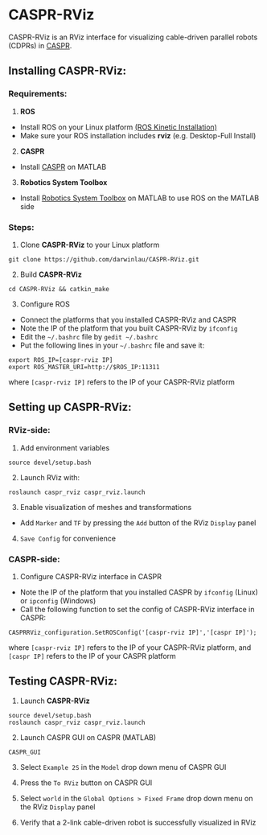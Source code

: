 # CASPR-RViz
CASPR-RViz is an RViz interface for visualizing cable-driven parallel robots (CDPRs) in [CASPR](https://github.com/darwinlau/CASPR). 

## Installing CASPR-RViz:
### Requirements:
1. **ROS**
- Install ROS on your Linux platform [(ROS Kinetic Installation)](http://wiki.ros.org/kinetic/Installation)
- Make sure your ROS installation includes **rviz** (e.g. Desktop-Full Install)
2. **CASPR**
- Install [CASPR](https://github.com/darwinlau/CASPR) on MATLAB 
3. **Robotics System Toolbox**
- Install [Robotics System Toolbox](https://www.mathworks.com/products/robotics.html) on MATLAB to use ROS on the MATLAB side

### Steps:
1. Clone **CASPR-RViz** to your Linux platform
```
git clone https://github.com/darwinlau/CASPR-RViz.git
```
2. Build **CASPR-RViz**
```
cd CASPR-RViz && catkin_make
```
3. Configure ROS
- Connect the platforms that you installed CASPR-RViz and CASPR
- Note the IP of the platform that you built CASPR-RViz by `ifconfig`
- Edit the `~/.bashrc` file by `gedit ~/.bashrc`
- Put the following lines in your `~/.bashrc` file and save it:
```
export ROS_IP=[caspr-rviz IP]
export ROS_MASTER_URI=http://$ROS_IP:11311
```
where `[caspr-rviz IP]` refers to the IP of your CASPR-RViz platform

## Setting up CASPR-RViz:
### RViz-side:
1. Add environment variables
```
source devel/setup.bash
```
2. Launch RViz with:
``` 
roslaunch caspr_rviz caspr_rviz.launch
```

3. Enable visualization of meshes and transformations
- Add `Marker` and `TF` by pressing the `Add` button of the RViz `Display` panel

4. `Save Config` for convenience

### CASPR-side:
1. Configure CASPR-RViz interface in CASPR
- Note the IP of the platform that you installed CASPR by `ifconfig` (Linux) or `ipconfig` (Windows)
- Call the following function to set the config of CASPR-RViz interface in CASPR:
```
CASPRRViz_configuration.SetROSConfig('[caspr-rviz IP]','[caspr IP]');
```
where `[caspr-rviz IP]` refers to the IP of your CASPR-RViz platform, and `[caspr IP]` refers to the IP of your CASPR platform

## Testing CASPR-RViz:
1. Launch **CASPR-RViz**
```
source devel/setup.bash
roslaunch caspr_rviz caspr_rviz.launch
```

2. Launch CASPR GUI on CASPR (MATLAB)
``` 
CASPR_GUI
```

3. Select `Example 2S` in the `Model` drop down menu of CASPR GUI

4. Press the `To RViz` button on CASPR GUI

5. Select `world` in the `Global Options > Fixed Frame` drop down menu on the RViz `Display` panel

6. Verify that a 2-link cable-driven robot is successfully visualized in RViz



